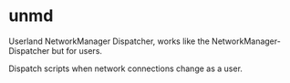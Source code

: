 unmd
====

Userland NetworkManager Dispatcher, works like the NetworkManager-Dispatcher
but for users.

Dispatch scripts when network connections change as a user.
